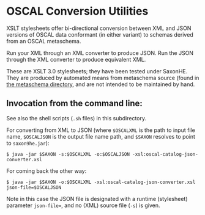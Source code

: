 # OSCAL Conversion Utilities

XSLT stylesheets offer bi-directional conversion between XML and JSON versions of OSCAL data conformant (in either variant) to schemas derived from an OSCAL metaschema.

Run your XML through an XML converter to produce JSON. Run the JSON through the XML converter to produce equivalent XML.

These are XSLT 3.0 stylesheets; they have been tested under SaxonHE. They are produced by automated means from metaschema source (found in [the metaschema directory](../../schema/metaschema), and are not intended to be maintained by hand.

## Invocation from the command line:

See also the shell scripts (`.sh` files) in this subdirectory.

For converting from XML to JSON (where `$OSCALXML` is the path to input file name, `$OSCALJSON` is the output file name path, and `$SAXON` resolves to point to `saxon9he.jar`):

```
$ java -jar $SAXON -s:$OSCALXML -o:$OSCALJSON -xsl:oscal-catalog-json-converter.xsl
```

For coming back the other way:

```
$ java -jar $SAXON -o:$OSCALXML -xsl:oscal-catalog-json-converter.xsl json-file=$OSCALJSON
```

Note in this case the JSON file is designated with a runtime (stylesheet) parameter `json-file=`, and no (XML) source file (`-s`) is given.

